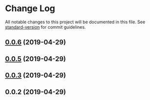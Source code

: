 # Change Log

All notable changes to this project will be documented in this file. See [standard-version](https://github.com/conventional-changelog/standard-version) for commit guidelines.

<a name="0.0.6"></a>

## [0.0.6](https://github.com/burn-ui/burn-ui/compare/v0.0.5...v0.0.6) (2019-04-29)

<a name="0.0.5"></a>

## [0.0.5](https://github.com/burn-ui/burn-ui/compare/v0.0.4...v0.0.5) (2019-04-29)

<a name="0.0.3"></a>

## [0.0.3](https://github.com/burn-ui/burn-ui/compare/v0.0.2...v0.0.3) (2019-04-29)

<a name="0.0.2"></a>

## 0.0.2 (2019-04-29)
